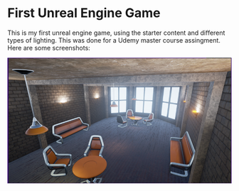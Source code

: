# First Unreal Engine Game #

This is my first unreal engine game, using the starter content and different types of lighting. This was done for a Udemy master course assingment. Here are some screenshots:


<p align="center">
  <img src ="./screenshot.png" />
</p>